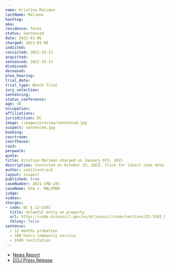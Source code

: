 ```yaml
---
name: Kristina Malimon
lastName: Malimon
hashtag:
aka:
residence: Texas
status: Sentenced
date: 2021-01-06
charged: 2021-01-06
indicted:
convicted: 2022-10-13
acquitted:
sentenced: 2022-10-13
dismissed:
deceased:
plea_hearing:
trial_date:
trial_type: Bench Trial
jury_selection:
sentencing:
status_conference:
age: 30
occupation:
affiliations:
jurisdiction: DC
image: /images/preview/sentenced.jpg
suspect: sentenced.jpg
booking:
courtroom:
courthouse:
raid:
perpwalk:
quote:
title: Kristina Malimon charged on January 6th, 2021
description: Convicted on October 13, 2022. Click for latest case details.
author: seditiontrack
layout: suspect
published: true
caseNumber: 2021-CMD-195
caseName: USA v. MALIMON
judge:
videos:
charges:
- code: DC § 22–3302
  title: Unlawful entry on property
  url: https://code.dccouncil.gov/us/dc/council/code/sections/22-3302.html
  felony: false
sentence:
  - 12 months probation
  - 100 hours community service
  - $500 restitution
---
```

- [News Report](https://www.fox7austin.com/news/texas-woman-guilty-for-involvement-on-us-capitol-grounds)
- [DOJ Press Release](https://www.justice.gov/usao-dc/pr/texas-woman-and-north-carolina-man-found-guilty-failing-leave-capitol-grounds-following)
